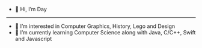 - 👋 Hi, I’m Day

-------

- 👀 I’m interested in Computer Graphics, History, Lego and Design
- 🌱 I’m currently learning Computer Science along with Java, C/C++, Swift and Javascript
